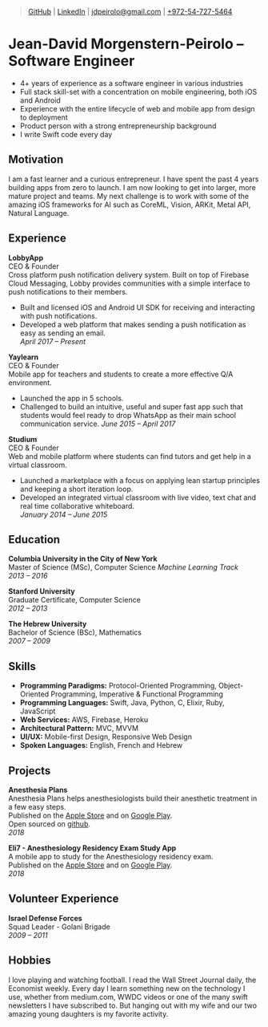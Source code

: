 > [GitHub](https://www.github.com/jeandavid) |
[LinkedIn](https://www.linkedin.com/in/jeandavidmp) |
[jdpeirolo@gmail.com](mailto:jdpeirolo@gmail.com) |
[+972-54-727-5464](tel:00972547275464)

# Jean-David Morgenstern-Peirolo &ndash; Software Engineer
- 4+ years of experience as a software engineer in various industries
- Full stack skill-set with a concentration on mobile engineering, both iOS and Android
- Experience with the entire lifecycle of web and mobile app from design to deployment
- Product person with a strong entrepreneurship background
- I write Swift code every day

## Motivation
I am a fast learner and a curious entrepreneur. I have spent the past 4 years building apps from zero to launch. I am now looking to get into larger, more mature project and teams. My next challenge is to work with some of the amazing iOS frameworks for AI such as CoreML, Vision, ARKit, Metal API, Natural Language.

## Experience
**LobbyApp**  
CEO & Founder  
Cross platform push notification delivery system. Built on top of Firebase Cloud Messaging, Lobby provides communities with a simple interface to push notifications to their members.  
- Built and licensed iOS and Android UI SDK for receiving and interacting with push notifications.
- Developed a web platform that makes sending a push notification as easy as sending an email.  
*April 2017 &ndash; Present*

**Yaylearn**  
CEO & Founder  
Mobile app for teachers and students to create a more effective Q/A environment.  
- Launched the app in 5 schools.
- Challenged to build an intuitive, useful and super fast app such that students would feel ready to drop WhatsApp as their main school communication service.
*June 2015 &ndash; April 2017*  

**Studium**  
CEO & Founder  
Web and mobile platform where students can find tutors and get help in a virtual classroom.  
- Launched a marketplace with a focus on applying lean startup principles and keeping a short iteration loop.
- Developed an integrated virtual classroom with live video, text chat and real time collaborative whiteboard.   
*January 2014 &ndash; June 2015*

## Education
**Columbia University in the City of New York**  
Master of Science (MSc), Computer Science
*Machine Learning Track*  
*2013 – 2016*

**Stanford University**  
Graduate Certificate, Computer Science  
*2012 – 2013*

**The Hebrew University**  
Bachelor of Science (BSc), Mathematics  
*2007 – 2009*

## Skills
- **Programming Paradigms:** Protocol-Oriented Programming, Object-Oriented Programming, Imperative & Functional Programming
- **Programming Languages:** Swift, Java, Python, C, Elixir, Ruby, JavaScript
- **Web Services:** AWS, Firebase, Heroku
- **Architectural Pattern:** MVC, MVVM
- **UI/UX:** Mobile-first Design, Responsive Web Design
- **Spoken Languages:** English, French and Hebrew

## Projects
**Anesthesia Plans**  
Anesthesia Plans helps anesthesiologists build their anesthetic treatment in a few easy steps.  
Published on the [Apple Store](https://itunes.apple.com/il/app/%D7%AA%D7%95%D7%9B%D7%A0%D7%99%D7%95%D7%AA-%D7%94%D7%A8%D7%93%D7%9E%D7%94/id1402481339?mt=8) and on [Google Play](https://play.google.com/store/apps/details?id=com.elishou.anesthesiaplan).  
Open sourced on [github](https://github.com/jeandavid/anesthesia_plan_ios).  
*2018*

**Eli7 - Anesthesiology Residency Exam Study App**  
A mobile app to study for the Anesthesiology residency exam.   
Published on the [Apple Store](https://itunes.apple.com/il/app/eli7/id1380037770?mt=8) and on [Google Play](https://play.google.com/store/apps/details?id=com.elishou.eli7).  
*2018*

## Volunteer Experience
**Israel Defense Forces**  
Squad Leader - Golani Brigade  
*2009 – 2011*

## Hobbies
I love playing and watching football. I read the Wall Street Journal daily, the Economist weekly. Every day I learn something new on the technology I use, whether from medium.com, WWDC videos or one of the many swift newsletters I have subscribed to.
But hanging out with my wife and our two amazing young daughters is my favorite activity.
